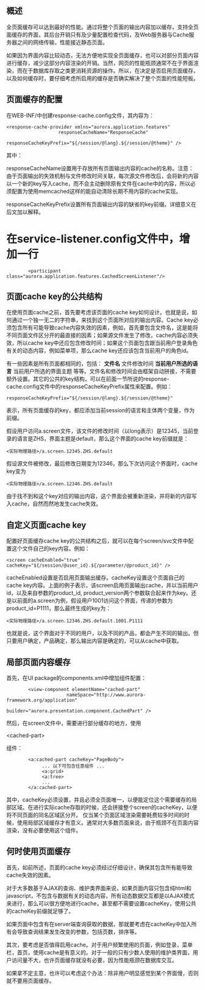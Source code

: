 ## 概述 ##

全页面缓存可以达到最好的性能。通过将整个页面的输出内容加以缓存，支持全页面缓存的界面，其后台开销只有及少量配置检查代码，及Web服务器与Cache服务器之间的网络传输，性能接近静态页面。

如果因为界面内容比较动态，无法方便地实现全页面缓存，也可以对部分页面内容进行缓存，减少这部分内容渲染的开销。当然，网页的性能瓶颈通常不在于界面渲染，而在于数据库存取之类更消耗资源的操作。所以，在决定是否启用页面缓存，以及如何缓存时，要仔细考虑所启用的缓存是否确实解决了整个页面的性能短板。

## 页面缓存的配置 ##

在WEB-INF/中创建response-cache.config文件，其内容为：

```
<response-cache-provider xmlns="aurora.application.features" 
                   responseCacheName="ResponseCache"               
                   responseCacheKeyPrefix="${/session/@lang}.${/session/@theme}" />
```

其中：

responseCacheName设置用于存放所有页面输出内容的cache的名称。注意：由于页面输出的失效机制与文件修改时间关联，每次源文件修改后，会将新的内容以一个新的key写入cache，而不会主动删除原有文件在cache中的内容，所以必须配置为使用memcached这样的能自动清除长期不用内容的cache实现。

responseCacheKeyPrefix设置所有页面输出内容的缺省的key前缀。详细意义在后文加以解释。

# 在service-listener.config文件中，增加一行
```
        <participant class="aurora.application.features.CachedScreenListener"/>
```

## 页面cache key的公共结构 ##

在使用页面cache之前，首先要考虑该页面的cache key如何设计。也就是说，如何通过一个独一无二的字符串，来找到这个页面所对应的输出内容。Cache key必须包含所有可能导致cache内容失效的因素，例如，首先要包含文件名，这是能将不同页面文件区分开的最直接的因素；如果源文件发生了修改，cache内容必须失效，所以cache key中还应包含修改时间；如果这个页面包含跟当前用户登录角色有关的动态内容，例如菜单项，那么cache key还应该包含当前用户的角色id。

有一些因素是所有页面都相同的，包括：
**文件名** 文件修改时间
**当前用户所选的语言** 当前用户所选的界面主题
等等。文件名和修改时间会由框架自动拼接，不需要额外设置。其它的公共的key结构，可以在前面一节所说的response-cache.config文件中的responseCacheKeyPrefix属性来配置。例如：
```
responseCacheKeyPrefix="${/session/@lang}.${/session/@theme}"
```
表示，所有页面缓存的key，都应添加当前session的语言和主体两个变量，作为前缀。

假设用户访问a.screen文件，该文件的修改时间（以long表示）是12345，当前登录的语言是ZHS，界面主题是default，那么这个界面的cache key前缀就是：
```
<实际物理路径>/a.screen.12345.ZHS.default
```

假设源文件被修改，最后修改日期变为12346，那么下次访问这个界面时，cache key变为
```
<实际物理路径>/a.screen.12346.ZHS.default
```

由于找不到和这个key对应的输出内容，这个界面会被重新渲染，并将新的内容写入cache，自然而然地发生cache失效。


## 自定义页面cache key ##

配置好页面缓存cache key的公共结构之后，就可以在每个screen/svc文件中配置这个文件自己的key内容。例如：

```
<screen cacheEnabled="true" cacheKey="${/session/@user_id}.${/parameter/@product_id}" />
```

cacheEnabled设置是否启用页面输出缓存。cacheKey设置这个页面自己的cache key内容。上面的例子表示，该screen启用页面输出cache，并以当前用户id，以及来自参数的product\_id, product\_version两个参数联合起来作为key。还是以前面的a.screen为例，假设用户1001访问这个界面，传递的参数为product\_id=P1111，那么最终生成的key为：

```
<实际物理路径>/a.screen.12346.ZHS.default.1001.P1111
```

也就是说，这个界面对于不同的用户，以及不同的产品，都会产生不同的输出。但只要用户确定，产品确定，那么输出内容是确定的，可以从cache中获取。

## 局部页面内容缓存 ##

首先，在UI package的components.xml中增加组件配置：
```
        <view-component elementName="cached-part" 
                      nameSpace="http://www.aurora-framework.org/application" 
                      builder="aurora.presentation.component.CachedPart" />
```

然后，在screen文件中，需要进行部分缓存的地方，使用

&lt;cached-part&gt;

组件：
```
        <a:cached-part cacheKey="PageBody">
             ... 以下可包含任意组件 ...
             <a:grid>
             <a:tree>
             ...
        </a:cached-part>
```

其中，cacheKey必须设置，并且必须全页面唯一，以便能定位这个需要缓存的局部区域。在进行实际cache存取的时候，还会拼接整个screen的cacheKey，以便将不同页面的同名区域区分开。
仅当某个页面区域渲染需要耗费较多时间的时候，使用局部区域缓存才有意义。通常对大多数页面来说，由于瓶颈不在页面内容渲染，没有必要使用这个组件。

## 何时使用页面缓存 ##

首先，如前所述，页面的cache key必须经过仔细设计，确保其包含所有能导致cache失效的因素。

对于大多数基于AJAX的查询、维护类界面来说，如果页面内容只包含纯html和javascript，不包含与数据有关的动态内容，所有动态数据交互都是以AJAX模式来进行，那么可以很方便地进行cache，甚至都不需要设置cacheKey，使用公共的cacheKey前缀就足够了。

如果页面中包含有在server端查询获取的数据，那就要考虑在cacheKey中加入所有会导致查询结果发生改变的参数，包括页数，排序等。

其次，要考虑是否值得启用cache。对于用户频繁使用的页面，例如登录，菜单栏，首页，使用cache是有意义的。对于一般的只有少数人使用的维护类界面，用户访问量不大，也许页面缓存就没有必要，因为性能瓶颈在数据库交互。

如果拿不定主意，也许可以考虑这个办法：除非用户明显感觉到某个界面慢，否则就不要用页面缓存。